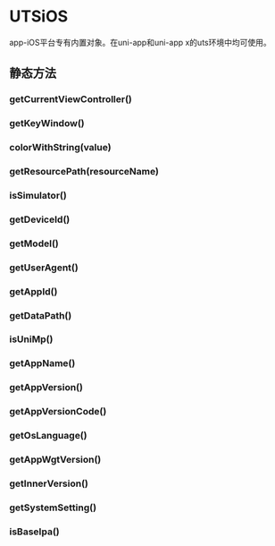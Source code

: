 # UTSiOS

app-iOS平台专有内置对象。在uni-app和uni-app x的uts环境中均可使用。

## 静态方法


### getCurrentViewController()

<!-- UTSJSON.UTSiOS.getCurrentViewController.description -->

<!-- UTSJSON.UTSiOS.getCurrentViewController.param -->

<!-- UTSJSON.UTSiOS.getCurrentViewController.returnValue -->

<!-- UTSJSON.UTSiOS.getCurrentViewController.compatibility -->

### getKeyWindow()

<!-- UTSJSON.UTSiOS.getKeyWindow.description -->

<!-- UTSJSON.UTSiOS.getKeyWindow.param -->

<!-- UTSJSON.UTSiOS.getKeyWindow.returnValue -->

<!-- UTSJSON.UTSiOS.getKeyWindow.compatibility -->

### colorWithString(value)

<!-- UTSJSON.UTSiOS.colorWithString.description -->

<!-- UTSJSON.UTSiOS.colorWithString.param -->

<!-- UTSJSON.UTSiOS.colorWithString.returnValue -->

<!-- UTSJSON.UTSiOS.colorWithString.compatibility -->

### getResourcePath(resourceName)

<!-- UTSJSON.UTSiOS.getResourcePath.description -->

<!-- UTSJSON.UTSiOS.getResourcePath.param -->

<!-- UTSJSON.UTSiOS.getResourcePath.returnValue -->

<!-- UTSJSON.UTSiOS.getResourcePath.compatibility -->

### isSimulator()

<!-- UTSJSON.UTSiOS.isSimulator.description -->

<!-- UTSJSON.UTSiOS.isSimulator.param -->

<!-- UTSJSON.UTSiOS.isSimulator.returnValue -->

<!-- UTSJSON.UTSiOS.isSimulator.compatibility -->

### getDeviceId()

<!-- UTSJSON.UTSiOS.getDeviceId.description -->

<!-- UTSJSON.UTSiOS.getDeviceId.param -->

<!-- UTSJSON.UTSiOS.getDeviceId.returnValue -->

<!-- UTSJSON.UTSiOS.getDeviceId.compatibility -->

### getModel()

<!-- UTSJSON.UTSiOS.getModel.description -->

<!-- UTSJSON.UTSiOS.getModel.param -->

<!-- UTSJSON.UTSiOS.getModel.returnValue -->

<!-- UTSJSON.UTSiOS.getModel.compatibility -->

### getUserAgent()

<!-- UTSJSON.UTSiOS.getUserAgent.description -->

<!-- UTSJSON.UTSiOS.getUserAgent.param -->

<!-- UTSJSON.UTSiOS.getUserAgent.returnValue -->

<!-- UTSJSON.UTSiOS.getUserAgent.compatibility -->

### getAppId()

<!-- UTSJSON.UTSiOS.getAppId.description -->

<!-- UTSJSON.UTSiOS.getAppId.param -->

<!-- UTSJSON.UTSiOS.getAppId.returnValue -->

<!-- UTSJSON.UTSiOS.getAppId.compatibility -->

### getDataPath()

<!-- UTSJSON.UTSiOS.getDataPath.description -->

<!-- UTSJSON.UTSiOS.getDataPath.param -->

<!-- UTSJSON.UTSiOS.getDataPath.returnValue -->

<!-- UTSJSON.UTSiOS.getDataPath.compatibility -->

### isUniMp()

<!-- UTSJSON.UTSiOS.isUniMp.description -->

<!-- UTSJSON.UTSiOS.isUniMp.param -->

<!-- UTSJSON.UTSiOS.isUniMp.returnValue -->

<!-- UTSJSON.UTSiOS.isUniMp.compatibility -->

### getAppName()

<!-- UTSJSON.UTSiOS.getAppName.description -->

<!-- UTSJSON.UTSiOS.getAppName.param -->

<!-- UTSJSON.UTSiOS.getAppName.returnValue -->

<!-- UTSJSON.UTSiOS.getAppName.compatibility -->

### getAppVersion()

<!-- UTSJSON.UTSiOS.getAppVersion.description -->

<!-- UTSJSON.UTSiOS.getAppVersion.param -->

<!-- UTSJSON.UTSiOS.getAppVersion.returnValue -->

<!-- UTSJSON.UTSiOS.getAppVersion.compatibility -->

### getAppVersionCode()

<!-- UTSJSON.UTSiOS.getAppVersionCode.description -->

<!-- UTSJSON.UTSiOS.getAppVersionCode.param -->

<!-- UTSJSON.UTSiOS.getAppVersionCode.returnValue -->

<!-- UTSJSON.UTSiOS.getAppVersionCode.compatibility -->

### getOsLanguage()

<!-- UTSJSON.UTSiOS.getOsLanguage.description -->

<!-- UTSJSON.UTSiOS.getOsLanguage.param -->

<!-- UTSJSON.UTSiOS.getOsLanguage.returnValue -->

<!-- UTSJSON.UTSiOS.getOsLanguage.compatibility -->

### getAppWgtVersion()

<!-- UTSJSON.UTSiOS.getAppWgtVersion.description -->

<!-- UTSJSON.UTSiOS.getAppWgtVersion.param -->

<!-- UTSJSON.UTSiOS.getAppWgtVersion.returnValue -->

<!-- UTSJSON.UTSiOS.getAppWgtVersion.compatibility -->

### getInnerVersion()

<!-- UTSJSON.UTSiOS.getInnerVersion.description -->

<!-- UTSJSON.UTSiOS.getInnerVersion.param -->

<!-- UTSJSON.UTSiOS.getInnerVersion.returnValue -->

<!-- UTSJSON.UTSiOS.getInnerVersion.compatibility -->

### getSystemSetting()

<!-- UTSJSON.UTSiOS.getSystemSetting.description -->

<!-- UTSJSON.UTSiOS.getSystemSetting.param -->

<!-- UTSJSON.UTSiOS.getSystemSetting.returnValue -->

<!-- UTSJSON.UTSiOS.getSystemSetting.compatibility -->

### isBaseIpa()

<!-- UTSJSON.UTSiOS.isBaseIpa.description -->

<!-- UTSJSON.UTSiOS.isBaseIpa.param -->

<!-- UTSJSON.UTSiOS.isBaseIpa.returnValue -->

<!-- UTSJSON.UTSiOS.isBaseIpa.compatibility -->

<!-- UTSJSON.UTSiOS.tutorial -->
